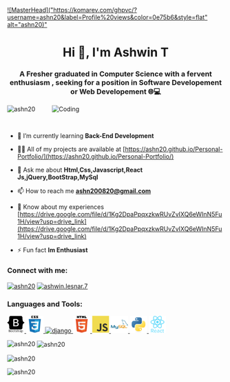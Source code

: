 [![MasterHead]("https://komarev.com/ghpvc/?username=ashn20&label=Profile%20views&color=0e75b6&style=flat" alt="ashn20)"](https://github.com/Ashn20)

<h1 align="center">Hi 👋, I'm Ashwin T</h1>
<h3 align="center">A Fresher graduated in Computer Science with a fervent enthusiasm , seeking for a position in Software Developement or Web Developement 🌐💻</h3>
<img img align="right" alt="Coding" width="400" src="https://gifdb.com/images/featured/hacker-lj7znezbwb0nuba4.gif">

<p align="left"> <img src="https://komarev.com/ghpvc/?username=ashn20&label=Profile%20views&color=0e75b6&style=flat" alt="ashn20" /> </p>

<p align="left"> <a href="https://twitter.com/" target="blank"><img src="https://img.shields.io/twitter/follow/?logo=twitter&style=for-the-badge" alt="" /></a> </p>

- 🌱 I’m currently learning **Back-End Development**

- 👨‍💻 All of my projects are available at [https://ashn20.github.io/Personal-Portfolio/](https://ashn20.github.io/Personal-Portfolio/)

- 💬 Ask me about **Html,Css,Javascript,React Js,jQuery,BootStrap,MySql**

- 📫 How to reach me **ashn200820@gmail.com**

- 📄 Know about my experiences [https://drive.google.com/file/d/1Kg2DpaPpqxzkwRUvZvIXQ6eWInN5Fu1H/view?usp=drive_link](https://drive.google.com/file/d/1Kg2DpaPpqxzkwRUvZvIXQ6eWInN5Fu1H/view?usp=drive_link)

- ⚡ Fun fact **Im Enthusiast**

<h3 align="left">Connect with me:</h3>
<p align="left">
<a href="https://linkedin.com/in/ashn20" target="blank"><img align="center" src="https://raw.githubusercontent.com/rahuldkjain/github-profile-readme-generator/master/src/images/icons/Social/linked-in-alt.svg" alt="ashn20" height="30" width="40" /></a>
<a href="https://fb.com/ashwin.lesnar.7" target="blank"><img align="center" src="https://raw.githubusercontent.com/rahuldkjain/github-profile-readme-generator/master/src/images/icons/Social/facebook.svg" alt="ashwin.lesnar.7" height="30" width="40" /></a>
</p>

<h3 align="left">Languages and Tools:</h3>
<p align="left"> <a href="https://getbootstrap.com" target="_blank" rel="noreferrer"> <img src="https://raw.githubusercontent.com/devicons/devicon/master/icons/bootstrap/bootstrap-plain-wordmark.svg" alt="bootstrap" width="40" height="40"/> </a> <a href="https://www.w3schools.com/css/" target="_blank" rel="noreferrer"> <img src="https://raw.githubusercontent.com/devicons/devicon/master/icons/css3/css3-original-wordmark.svg" alt="css3" width="40" height="40"/> </a> <a href="https://www.djangoproject.com/" target="_blank" rel="noreferrer"> <img src="https://cdn.worldvectorlogo.com/logos/django.svg" alt="django" width="40" height="40"/> </a> <a href="https://www.w3.org/html/" target="_blank" rel="noreferrer"> <img src="https://raw.githubusercontent.com/devicons/devicon/master/icons/html5/html5-original-wordmark.svg" alt="html5" width="40" height="40"/> </a> <a href="https://developer.mozilla.org/en-US/docs/Web/JavaScript" target="_blank" rel="noreferrer"> <img src="https://raw.githubusercontent.com/devicons/devicon/master/icons/javascript/javascript-original.svg" alt="javascript" width="40" height="40"/> </a> <a href="https://www.mysql.com/" target="_blank" rel="noreferrer"> <img src="https://raw.githubusercontent.com/devicons/devicon/master/icons/mysql/mysql-original-wordmark.svg" alt="mysql" width="40" height="40"/> </a> <a href="https://www.python.org" target="_blank" rel="noreferrer"> <img src="https://raw.githubusercontent.com/devicons/devicon/master/icons/python/python-original.svg" alt="python" width="40" height="40"/> </a> <a href="https://reactjs.org/" target="_blank" rel="noreferrer"> <img src="https://raw.githubusercontent.com/devicons/devicon/master/icons/react/react-original-wordmark.svg" alt="react" width="40" height="40"/> </a> </p>

<p><img align="left" src="https://github-readme-stats.vercel.app/api/top-langs?username=ashn20&show_icons=true&locale=en&layout=compact" alt="ashn20" /></p>

<p>&nbsp;<img align="center" src="https://github-readme-stats.vercel.app/api?username=ashn20&show_icons=true&locale=en" alt="ashn20" /></p>

<p><img align="center" src="https://github-readme-streak-stats.herokuapp.com/?user=ashn20&" alt="ashn20" /></p></img>

<p align="left"> <img src="https://komarev.com/ghpvc/?username=ashn20&label=Profile%20views&color=0e75b6&style=flat" alt="ashn20" /> </p>

<p align="left"> <a href="https://twitter.com/" target="blank"><img src="https://img.shields.io/twitter/follow/?logo=twitter&style=for-the-badge" alt="" /></a> </p>






